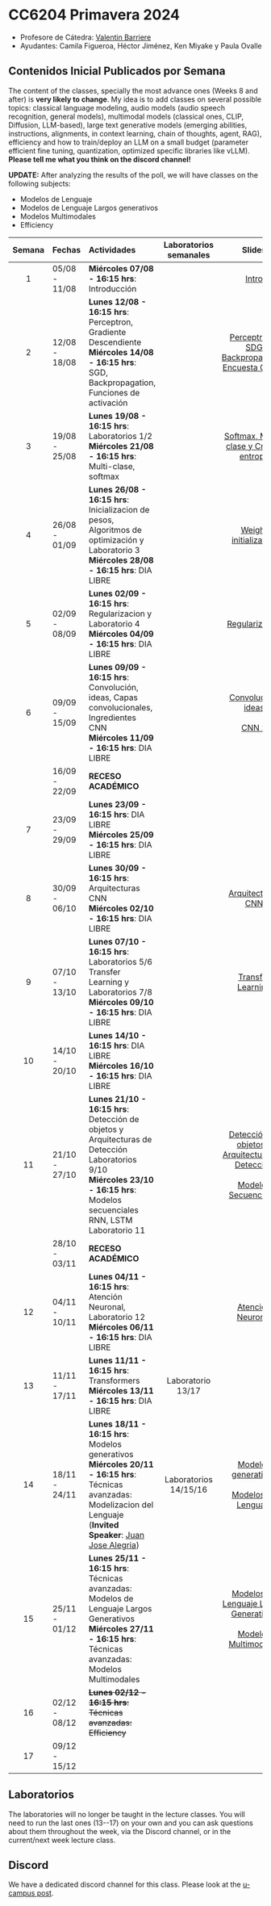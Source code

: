 # CC6204 Primavera 2024

* Profesore de Cátedra:  [Valentin Barriere](https://dcc.uchile.cl/pregrado/academico/valentin-barriere)
* Ayudantes:  Camila Figueroa, Héctor Jiménez, Ken Miyake y Paula Ovalle 

## Contenidos Inicial Publicados por Semana

The content of the classes, specially the most advance ones (Weeks 8 and after) is **very likely to change**. My idea is to add classes on several possible topics: classical language modeling, audio models (audio speech recognition, general models), multimodal models (classical ones, CLIP, Diffusion, LLM-based), large text generative models (emerging abilities, instructions, alignments, in context learning, chain of thoughts, agent, RAG), efficiency and how to train/deploy an LLM on a small budget (parameter efficient fine tuning, quantization, optimized specific libraries like vLLM). **Please tell me what you think on the discord channel!**

**UPDATE:** After analyzing the results of the poll, we will have classes on the following subjects: 
* Modelos de Lenguaje
* Modelos de Lenguaje Largos generativos
* Modelos Multimodales
* Efficiency


|  Semana  | Fechas        | Actividades                                                  | Laboratorios semanales      | Slides | Trabajo graduado          |
| :------: | :------------ | :----------------------------------------------------------- | :----------------------------: | :----: | :--------------:          |
|    1     | 05/08 - 11/08 | **Miércoles 07/08 - 16:15 hrs**: Introducción    |                                |    [Intro](./Slides/1_Introduction.pdf)    |                           |
|    2     | 12/08 - 18/08 | **Lunes 12/08 - 16:15 hrs**: Perceptron, Gradiente Descendiente <br/> **Miércoles 14/08 - 16:15 hrs**: SGD, Backpropagation, Funciones de activación |                                |  [Perceptron y SDG](./Slides/2_Perceptron_GD.pdf) <br/> [Backpropagation](./Slides/3_Backpropagation.pdf) <br/> [Encuesta Clases](./Additional_Material/1.1_Encuesta.pdf)   |                           |
|    3     | 19/08 - 25/08 | **Lunes 19/08 - 16:15 hrs**: Laboratorios 1/2 <br/> **Miércoles 21/08 - 16:15 hrs**: Multi-clase, softmax |                                |   [Softmax, Multi-clase y Cross-entropy](./Slides/4_Softmax_CEL.pdf)   |
|    4     | 26/08 - 01/09 | **Lunes 26/08 - 16:15 hrs**: Inicializacion de pesos, Algoritmos de optimización y Laboratorio 3 <br/> **Miércoles 28/08 - 16:15 hrs**: DIA LIBRE |                                |   [Weight initialization](./Slides/5_Initialization_optimization.pdf)   | 27/08 T_1 Enunciado       |
|    5     | 02/09 - 08/09 | **Lunes 02/09 - 16:15 hrs**: Regularizacion y Laboratorio 4 <br/> **Miércoles 04/09 - 16:15 hrs**: DIA LIBRE |                                |   [Regularization](./Slides/6_Regularization.pdf)     |                           |
|    6     | 09/09 - 15/09 | **Lunes 09/09 - 16:15 hrs**: Convolución, ideas, Capas convolucionales, Ingredientes CNN <br/> **Miércoles 11/09 - 16:15 hrs**: DIA LIBRE |                                |   [Convolución, ideas](./Slides/7_CNN1.pdf) <br/> <br> [CNN 2](./Slides/8_CNN2.pdf)    | 10/09 T_1 Entrega <br> 10/09 T_2 Enunciado |
|         | 16/09 - 22/09 | **RECESO ACADÉMICO**                                         |                                |        |                           |
|   7     | 23/09 - 29/09 | **Lunes 23/09 - 16:15 hrs**: DIA LIBRE <br/> **Miércoles 25/09 - 16:15 hrs**: DIA LIBRE |                                |        |                           |
|    8     | 30/09 - 06/10 | **Lunes 30/09 - 16:15 hrs**: Arquitecturas CNN <br/> **Miércoles 02/10 - 16:15 hrs**: DIA LIBRE |                                |    [Arquitecturas CNN](./Slides/9_CNN_Architectures.pdf)    | 03/10 T_2 Entrega         |
|    9     | 07/10 - 13/10 | **Lunes 07/10 - 16:15 hrs**: Laboratorios 5/6  <br/> Transfer Learning y Laboratorios 7/8 <br/> **Miércoles 09/10 - 16:15 hrs**: DIA LIBRE |                                |    [Transfer Learning](./Slides/10_TransferLearning.pdf)    | 08/10 T_3 Enunciado       |
|    10    | 14/10 - 20/10 | **Lunes 14/10 - 16:15 hrs**: DIA LIBRE <br/> **Miércoles 16/10 - 16:15 hrs**: DIA LIBRE|                                |        |                           |
|    11    | 21/10 - 27/10 | **Lunes 21/10 - 16:15 hrs**: Detección de objetos y Arquitecturas de Detección <br/> Laboratorios 9/10  <br/> **Miércoles 23/10 - 16:15 hrs**: Modelos secuenciales RNN, LSTM Laboratorio 11|                                |    [Detección de objetos y Arquitecturas de Detección](./Slides/11_ComputerVision.pdf) <br/> <br> [Modelos Secuenciales](./Slides/12_SequenceModels.pdf)  | <s>22/10</s> 25/10 T_3 Entrega         |
|          | 28/10 - 03/11 | **RECESO ACADÉMICO**                                         |                                |        |                           |
|    12    | 04/11 - 10/11 | **Lunes 04/11 - 16:15 hrs**: Atención Neuronal, Laboratorio 12 <br/> **Miércoles 06/11 - 16:15 hrs**: DIA LIBRE |                                |    [Atención Neuronal](./Slides/13_NeuralMachineTranslation_Attention.pdf)    | 08/11 T_4 Enunciado       |
|    13    | 11/11 - 17/11 | **Lunes 11/11 - 16:15 hrs**: Transformers <br/> **Miércoles 13/11 - 16:15 hrs**: DIA LIBRE | Laboratorio 13/17              |        |                           |
|    14    | 18/11 - 24/11 | **Lunes 18/11 - 16:15 hrs**: Modelos generativos <br /> **Miércoles 20/11 - 16:15 hrs**: Técnicas avanzadas: Modelizacion del Lenguaje <br> (**Invited Speaker**: [Juan Jose Alegria](https://cl.linkedin.com/in/juanjo-alegria))| Laboratorios 14/15/16         |    [Modelos generativos](./Slides/15_GenerativeModels.pdf) <br> <br> [Modelos de Lenguaje](./Slides/N_introduccion_nlp.pdf)     | <s>22/11</s> 01/12 T_4 Entrega <br> <s>22/11</s> 01/12 T_5 Enunciado       |
|    15    | 25/11 - 01/12 | **Lunes 25/11 - 16:15 hrs**: Técnicas avanzadas: Modelos de Lenguaje Largos Generativos <br/> **Miércoles 27/11 - 16:15 hrs**: Técnicas avanzadas: Modelos Multimodales |                |   [Modelos de Lenguaje Largos Generativos](./Slides/N_Generative_LLMs.pdf) <br> <br> [Modelos Multimodales](./Slides/N_Multimodal_Models.pdf)      |                           |
| 16 | 02/12 - 08/12 | <s>**Lunes 02/12 - 16:15 hrs**: Técnicas avanzadas: Efficiency </s>        |                                |        |      |
| 17 | 09/12 - 15/12 |         |                                |        | 13/12 T_5 Entrega         |

## Laboratorios

The laboratories will no longer be taught in the lecture classes. You will need to run the last ones (13--17) on your own and you can ask questions about them throughout the week, via the Discord channel, or in the current/next week lecture class.    


## Discord 

We have a dedicated discord channel for this class. Please look at the [u-campus post](https://www.u-cursos.cl/ingenieria/2024/2/CC6204/1/foro/o/31217745).  
